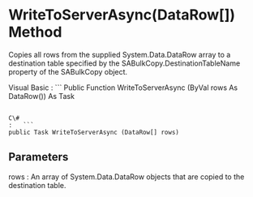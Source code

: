 <!-- loio81ddd2b46ce21014a0efc391034c0502 -->

# WriteToServerAsync\(DataRow\[\]\) Method

Copies all rows from the supplied System.Data.DataRow array to a destination table specified by the SABulkCopy.DestinationTableName property of the SABulkCopy object.



Visual Basic
:   ```
Public Function WriteToServerAsync (ByVal rows As DataRow()) As Task
```

C\#
:   ```
public Task WriteToServerAsync (DataRow[] rows)
```



## Parameters

rows
:   An array of System.Data.DataRow objects that are copied to the destination table.

